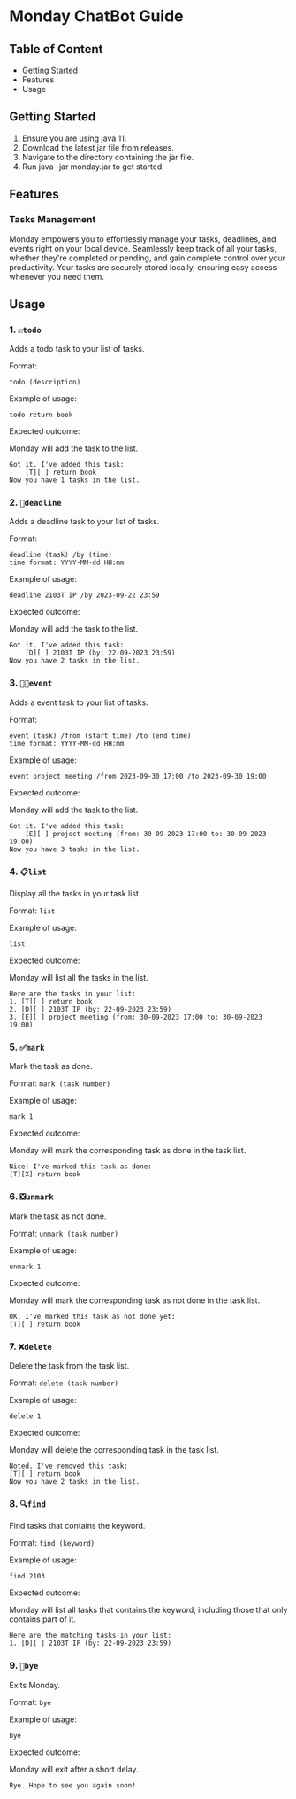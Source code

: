 # Monday ChatBot Guide

## Table of Content

- Getting Started
- Features
- Usage

## Getting Started

1. Ensure you are using java 11.
2. Download the latest jar file from releases.
3. Navigate to the directory containing the jar file.
4. Run java -jar monday.jar to get started.

## Features

### Tasks Management

Monday empowers you to effortlessly manage your tasks, 
deadlines, and events right on your local device. 
Seamlessly keep track of all your tasks, whether 
they're completed or pending, and gain complete 
control over your productivity. Your tasks are 
securely stored locally, ensuring easy access whenever 
you need them.


## Usage
### 1. `☑️todo `

Adds a todo task to your list of tasks.

Format:

`todo (description)`

Example of usage: 

`todo return book`

Expected outcome:

Monday will add the task to the list.

```
Got it. I've added this task:
    [T][ ] return book
Now you have 1 tasks in the list.
```

### 2. `📅deadline `

Adds a deadline task to your list of tasks.

Format:

```
deadline (task) /by (time)
time format: YYYY-MM-dd HH:mm
```

Example of usage:

`deadline 2103T IP /by 2023-09-22 23:59`

Expected outcome:

Monday will add the task to the list.

```
Got it. I've added this task:
    [D][ ] 2103T IP (by: 22-09-2023 23:59)
Now you have 2 tasks in the list.
```
### 3. `📅⏰event`

Adds a event task to your list of tasks.

Format:

```
event (task) /from (start time) /to (end time)
time format: YYYY-MM-dd HH:mm
```

Example of usage:

`event project meeting /from 2023-09-30 17:00 /to 2023-09-30 19:00`

Expected outcome:

Monday will add the task to the list.

```
Got it. I've added this task:
    [E][ ] project meeting (from: 30-09-2023 17:00 to: 30-09-2023 19:00)
Now you have 3 tasks in the list.
```
### 4. `📋list`

Display all the tasks in your task list.

Format:
`list`

Example of usage:

`list`

Expected outcome:

Monday will list all the tasks in the list.

```
Here are the tasks in your list:
1. [T][ ] return book
2. [D][ ] 2103T IP (by: 22-09-2023 23:59)
3. [E][ ] project meeting (from: 30-09-2023 17:00 to: 30-09-2023 19:00)
```
### 5. `✅mark`

Mark the task as done.

Format:
`mark (task number)`

Example of usage:

`mark 1`

Expected outcome:

Monday will mark the corresponding task as done in the task list.

```
Nice! I've marked this task as done:
[T][X] return book
```
### 6. `❎unmark`

Mark the task as not done.

Format:
`unmark (task number)`

Example of usage:

`unmark 1`

Expected outcome:

Monday will mark the corresponding task as not done in the task list.

```
OK, I've marked this task as not done yet:
[T][ ] return book
```
### 7. `❌delete`

Delete the task from the task list.

Format:
`delete (task number)`

Example of usage:

`delete 1`

Expected outcome:

Monday will delete the corresponding task in the task list.

```
Noted. I've removed this task:
[T][ ] return book
Now you have 2 tasks in the list.
```
### 8. `🔍find`

Find tasks that contains the keyword.

Format:
`find (keyword)`

Example of usage:

`find 2103`

Expected outcome:

Monday will list all tasks that contains the keyword, 
including those that only contains part of it.

```
Here are the matching tasks in your list:
1. [D][ ] 2103T IP (by: 22-09-2023 23:59)
```
### 9. `👋bye`

Exits Monday.

Format:
`bye`

Example of usage:

`bye`

Expected outcome:

Monday will exit after a short delay.
```
Bye. Hope to see you again soon!
```

